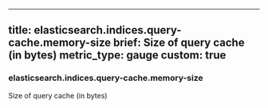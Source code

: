 
---
title: elasticsearch.indices.query-cache.memory-size
brief: Size of query cache (in bytes)
metric_type: gauge
custom: true
---
### elasticsearch.indices.query-cache.memory-size

Size of query cache (in bytes)
